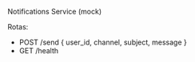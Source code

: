 Notifications Service (mock)

Rotas:
- POST /send { user_id, channel, subject, message }
- GET /health

